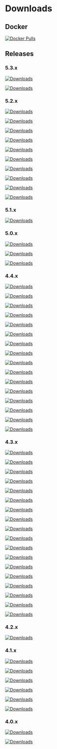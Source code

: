 # Downloads

## Docker

[![Docker Pulls](https://img.shields.io/docker/pulls/52north/sos)](https://hub.docker.com/r/52north/sos)

## Releases

### 5.3.x

[![Downloads](https://img.shields.io/github/downloads/52North/SOS/v5.3.1/total)](https://github.com/52North/SOS/releases/tag/v5.3.1)

[![Downloads](https://img.shields.io/github/downloads/52North/SOS/v5.3.0/total)](https://github.com/52North/SOS/releases/tag/v5.3.0)

### 5.2.x

[![Downloads](https://img.shields.io/github/downloads/52North/SOS/v5.2.9/total)](https://github.com/52North/SOS/releases/tag/v5.2.9)

[![Downloads](https://img.shields.io/github/downloads/52North/SOS/v5.2.8/total)](https://github.com/52North/SOS/releases/tag/v5.2.8)

[![Downloads](https://img.shields.io/github/downloads/52North/SOS/v5.2.7/total)](https://github.com/52North/SOS/releases/tag/v5.2.7)

[![Downloads](https://img.shields.io/github/downloads/52North/SOS/v5.2.6/total)](https://github.com/52North/SOS/releases/tag/v5.2.6)

[![Downloads](https://img.shields.io/github/downloads/52North/SOS/v5.2.5/total)](https://github.com/52North/SOS/releases/tag/v5.2.5)

[![Downloads](https://img.shields.io/github/downloads/52North/SOS/v5.2.4/total)](https://github.com/52North/SOS/releases/tag/v5.2.4)

[![Downloads](https://img.shields.io/github/downloads/52North/SOS/v5.2.3/total)](https://github.com/52North/SOS/releases/tag/v5.2.3)

[![Downloads](https://img.shields.io/github/downloads/52North/SOS/v5.2.2/total)](https://github.com/52North/SOS/releases/tag/v5.2.2)

[![Downloads](https://img.shields.io/github/downloads/52North/SOS/v5.2.1/total)](https://github.com/52North/SOS/releases/tag/v5.2.1)

[![Downloads](https://img.shields.io/github/downloads/52North/SOS/v5.2.0/total)](https://github.com/52North/SOS/releases/tag/v5.2.0)

### 5.1.x

[![Downloads](https://img.shields.io/github/downloads/52North/SOS/v5.1.0/total)](https://github.com/52North/SOS/releases/tag/v5.1.0)

### 5.0.x

[![Downloads](https://img.shields.io/github/downloads/52North/SOS/v5.0.2/total)](https://github.com/52North/SOS/releases/tag/v5.0.2)

[![Downloads](https://img.shields.io/github/downloads/52North/SOS/v5.0.1/total)](https://github.com/52North/SOS/releases/tag/v5.0.1)

[![Downloads](https://img.shields.io/github/downloads/52North/SOS/v5.0.0/total)](https://github.com/52North/SOS/releases/tag/v5.0.0)

### 4.4.x

[![Downloads](https://img.shields.io/github/downloads/52North/SOS/v4.4.15/total)](https://github.com/52North/SOS/releases/tag/v4.4.15)

[![Downloads](https://img.shields.io/github/downloads/52North/SOS/v4.4.14/total)](https://github.com/52North/SOS/releases/tag/v4.4.14)

[![Downloads](https://img.shields.io/github/downloads/52North/SOS/v4.4.13/total)](https://github.com/52North/SOS/releases/tag/v4.4.13)

[![Downloads](https://img.shields.io/github/downloads/52North/SOS/v4.4.12/total)](https://github.com/52North/SOS/releases/tag/v4.4.12)

[![Downloads](https://img.shields.io/github/downloads/52North/SOS/v4.4.11/total)](https://github.com/52North/SOS/releases/tag/v4.4.11)

[![Downloads](https://img.shields.io/github/downloads/52North/SOS/v4.4.10/total)](https://github.com/52North/SOS/releases/tag/v4.4.10)

[![Downloads](https://img.shields.io/github/downloads/52North/SOS/v4.4.9/total)](https://github.com/52North/SOS/releases/tag/v4.4.9)

[![Downloads](https://img.shields.io/github/downloads/52North/SOS/v4.4.8/total)](https://github.com/52North/SOS/releases/tag/v4.4.8)

[![Downloads](https://img.shields.io/github/downloads/52North/SOS/v4.4.7/total)](https://github.com/52North/SOS/releases/tag/v4.4.7)

[![Downloads](https://img.shields.io/github/downloads/52North/SOS/v4.4.6/total)](https://github.com/52North/SOS/releases/tag/v4.4.6)

[![Downloads](https://img.shields.io/github/downloads/52North/SOS/v4.4.5/total)](https://github.com/52North/SOS/releases/tag/v4.4.5)

[![Downloads](https://img.shields.io/github/downloads/52North/SOS/v4.4.4/total)](https://github.com/52North/SOS/releases/tag/v4.4.4)

[![Downloads](https://img.shields.io/github/downloads/52North/SOS/v4.4.3/total)](https://github.com/52North/SOS/releases/tag/v4.4.3)

[![Downloads](https://img.shields.io/github/downloads/52North/SOS/v4.4.2/total)](https://github.com/52North/SOS/releases/tag/v4.4.2)

[![Downloads](https://img.shields.io/github/downloads/52North/SOS/v4.4.1/total)](https://github.com/52North/SOS/releases/tag/v4.4.1)

[![Downloads](https://img.shields.io/github/downloads/52North/SOS/v4.4.0/total)](https://github.com/52North/SOS/releases/tag/v4.4.0)

### 4.3.x

[![Downloads](https://img.shields.io/github/downloads/52North/SOS/v4.3.16/total)](https://github.com/52North/SOS/releases/tag/v4.3.16)

[![Downloads](https://img.shields.io/github/downloads/52North/SOS/v4.3.15/total)](https://github.com/52North/SOS/releases/tag/v4.3.15)

[![Downloads](https://img.shields.io/github/downloads/52North/SOS/v4.3.14/total)](https://github.com/52North/SOS/releases/tag/v4.3.14)

[![Downloads](https://img.shields.io/github/downloads/52North/SOS/v4.3.13/total)](https://github.com/52North/SOS/releases/tag/v4.3.13)

[![Downloads](https://img.shields.io/github/downloads/52North/SOS/v4.3.12/total)](https://github.com/52North/SOS/releases/tag/v4.3.12)

[![Downloads](https://img.shields.io/github/downloads/52North/SOS/v4.3.11/total)](https://github.com/52North/SOS/releases/tag/v4.3.11)

[![Downloads](https://img.shields.io/github/downloads/52North/SOS/v4.3.10/total)](https://github.com/52North/SOS/releases/tag/v4.3.10)

[![Downloads](https://img.shields.io/github/downloads/52North/SOS/v4.3.9/total)](https://github.com/52North/SOS/releases/tag/v4.3.9)

[![Downloads](https://img.shields.io/github/downloads/52North/SOS/4.3.8/total)](https://github.com/52North/SOS/releases/tag/4.3.8)

[![Downloads](https://img.shields.io/github/downloads/52North/SOS/4.3.7/total)](https://github.com/52North/SOS/releases/tag/4.3.7)

[![Downloads](https://img.shields.io/github/downloads/52North/SOS/4.3.6.1/total)](https://github.com/52North/SOS/releases/tag/4.3.6.1)

[![Downloads](https://img.shields.io/github/downloads/52North/SOS/4.3.6/total)](https://github.com/52North/SOS/releases/tag/4.3.6)

[![Downloads](https://img.shields.io/github/downloads/52North/SOS/4.3.5/total)](https://github.com/52North/SOS/releases/tag/4.3.5)

[![Downloads](https://img.shields.io/github/downloads/52North/SOS/4.3.4/total)](https://github.com/52North/SOS/releases/tag/4.3.4)

[![Downloads](https://img.shields.io/github/downloads/52North/SOS/4.3.3/total)](https://github.com/52North/SOS/releases/tag/4.3.3)

[![Downloads](https://img.shields.io/github/downloads/52North/SOS/4.3.2/total)](https://github.com/52North/SOS/releases/tag/4.3.2)

[![Downloads](https://img.shields.io/github/downloads/52North/SOS/4.3.1/total)](https://github.com/52North/SOS/releases/tag/4.3.1)

[![Downloads](https://img.shields.io/github/downloads/52North/SOS/4.3.0/total)](https://github.com/52North/SOS/releases/tag/4.3.0)

### 4.2.x

[![Downloads](https://img.shields.io/github/downloads/52North/SOS/4.2.0/total)](https://github.com/52North/SOS/releases/tag/4.2.0)

### 4.1.x

[![Downloads](https://img.shields.io/github/downloads/52North/SOS/4.1.5/total)](https://github.com/52North/SOS/releases/tag/4.1.5)

[![Downloads](https://img.shields.io/github/downloads/52North/SOS/4.1.4/total)](https://github.com/52North/SOS/releases/tag/4.1.4)

[![Downloads](https://img.shields.io/github/downloads/52North/SOS/4.1.3/total)](https://github.com/52North/SOS/releases/tag/4.1.3)

[![Downloads](https://img.shields.io/github/downloads/52North/SOS/4.1.2/total)](https://github.com/52North/SOS/releases/tag/4.1.2)

[![Downloads](https://img.shields.io/github/downloads/52North/SOS/4.1.1/total)](https://github.com/52North/SOS/releases/tag/4.1.1)

[![Downloads](https://img.shields.io/github/downloads/52North/SOS/4.1.0/total)](https://github.com/52North/SOS/releases/tag/4.1.0)

### 4.0.x

[![Downloads](https://img.shields.io/github/downloads/52North/SOS/4.0.1/total)](https://github.com/52North/SOS/releases/tag/4.0.1)

[![Downloads](https://img.shields.io/github/downloads/52North/SOS/4.0.0/total)](https://github.com/52North/SOS/releases/tag/4.0.0)
